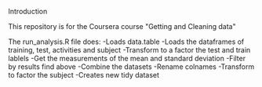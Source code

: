 Introduction

This repository is for the Coursera course "Getting and Cleaning data"


The run_analysis.R file does:
-Loads data.table
-Loads the dataframes of training, test, activities and subject
-Transform to a factor the test and train lablels
-Get the measurements of the mean and standard deviation
-Filter by results find above
-Combine the datasets
-Rename colnames
-Transform to factor the subject
-Creates new tidy dataset
